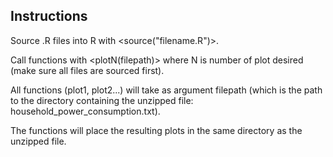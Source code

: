 ## Instructions

Source .R files into R with <source("filename.R")>.

Call functions with <plotN(filepath)> where N is number of plot desired (make sure all files are sourced first).

All functions (plot1, plot2...) will take as argument filepath (which is the path to the directory containing the unzipped file: household_power_consumption.txt).

The functions will place the resulting plots in the same directory as the unzipped file.

